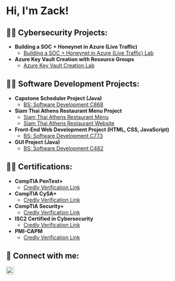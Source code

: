 <h1>Hi, I'm Zack!

<h2>👨‍💻 Cybersecurity Projects:</h2>

- <b>Building a SOC + Honeynet in Azure (Live Traffic)</b>
  - [Building a SOC + Honeynet in Azure (Live Traffic) Lab](https://github.com/zrey1990/cybermasterclass)
- <b>Azure Key Vault Creation with Resource Groups</b>
  - [Azure Key Vault Creation Lab](https://github.com/zrey1990/)

<h2>👨‍💻 Software Development Projects:</h2>

- <b>Capstone Scheduler Project (Java)</b>
  - [BS: Software Development C868](https://github.com/zrey1990/C868CapProject)
- <b>Siam Thai Athens Restaurant Menu Project</b>
  - [Siam Thai Athens Restaurant Menu](https://github.com/zrey1990/SiamThaiAthens)
  - [Siam Thai Athens Restaurant Website](http://siamthaiathens.com)
- <b>Front-End Web Development Project (HTML, CSS, JavaScript)</b>
  - [BS: Software Development C773](https://github.com/zrey1990/C773Project)
- <b>GUI Project (Java)</b>
  - [BS: Software Development C482](https://github.com/zrey1990/C482GUIProject)

<h2>👨‍💻 Certifications:</h2>

- <b>CompTIA PenTest+</b>
  - [Credly Verification Link](https://www.credly.com/badges/afdb70aa-bb1e-4566-a8d8-d6c8fec8782a/public_url)
- <b>CompTIA CySA+</b>
  - [Credly Verification Link](https://www.credly.com/badges/d0e3e845-cada-4a58-8967-50032229bb4e/public_url)
- <b>CompTIA Security+</b>
  - [Credly Verification Link](https://www.credly.com/badges/df37a195-6d1a-4254-9c57-726518511331/public_url)
- <b>ISC2 Certified in Cybersecurity</b>
  - [Credly Verification Link](https://www.credly.com/badges/c78ea8f4-677a-448f-989c-0274598dcb5a/public_url)
- <b>PMI-CAPM</b>
  - [Credly Verification Link](https://www.credly.com/badges/1a61c4d7-13c5-41cf-b459-08942932804e/public_url)
    
<h2> 🤳 Connect with me:</h2>

[<img align="left" alt="ZackeryReynolds | LinkedIn" width="22px" src="https://cdn.jsdelivr.net/npm/simple-icons@v3/icons/linkedin.svg" />][linkedin]

[linkedin]: https://www.linkedin.com/in/zackery-reynolds-81a9b2186/

<!--
**joshmadakor1/joshmadakor1** is a ✨ _special_ ✨ repository because its `README.md` (this file) appears on your GitHub profile.

Here are some ideas to get you started:

- 🔭 I’m currently working on ...
- 🌱 I’m currently learning ...
- 👯 I’m looking to collaborate on ...
- 🤔 I’m looking for help with ...
- 💬 Ask me about ...
- 📫 How to reach me: ...
- 😄 Pronouns: ...
- ⚡ Fun fact: ...
-->
